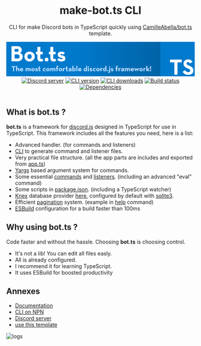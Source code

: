 <div align="center">
  <h1> make-bot.ts CLI </h1>
  <p> CLI for make Discord bots in TypeScript quickly using <a href="https://github.com/CamilleAbella/bot.ts">CamilleAbella/bot.ts</a> template. </p>
  <div>
    <a href="https://ghom.gitbook.io/bot-ts/">
      <img src="https://raw.githubusercontent.com/CamilleAbella/bot.ts-docs/master/.gitbook/assets/bot.ts-banner.png"/>
    </a>
  </div>
  <div>
    <a href="https://discord.gg/3vC2XWK"><img src="https://img.shields.io/discord/507389389098188820?color=7289da&logo=discord&logoColor=white" alt="Discord server" /></a>
    <a href="https://www.npmjs.com/package/make-bot.ts"><img src="https://img.shields.io/npm/v/make-bot.ts.svg?maxAge=3600" alt="CLI version" /></a>
    <a href="https://www.npmjs.com/package/make-bot.ts"><img src="https://img.shields.io/npm/dt/make-bot.ts.svg?maxAge=3600" alt="CLI downloads" /></a>
    <a href="https://github.com/CamilleAbella/bot.ts/actions/workflows/test.yml"><img src="https://github.com/CamilleAbella/bot.ts/actions/workflows/test.yml/badge.svg" alt="Build status" /></a>
    <a href="https://david-dm.org/CamilleAbella/bot.ts"><img src="https://img.shields.io/david/camilleabella/bot.ts" alt="Dependencies" /></a>
  </div>
</div>

<br/>

## What is bot.ts ?

**bot.ts** is a framework for [discord.js](https://discord.js.org/#/) designed in TypeScript for use in TypeScript. This framework includes all the features you need, here is a list:

* Advanced handler. \(for commands and listeners\)
* [CLI](https://www.npmjs.com/package/make-bot.ts) to generate command and listener files.
* Very practical file structure. \(all the app parts are includes and exported from [app.ts](https://github.com/CamilleAbella/bot.ts/blob/master/src/app.ts)\)
* [Yargs](http://yargs.js.org/) based argument system for commands.
* Some essential [commands](https://github.com/CamilleAbella/bot.ts/blob/master/src/commands) and [listeners](https://github.com/CamilleAbella/bot.ts/blob/master/src/listeners). \(including an advanced "eval" command\)
* Some scripts in [package.json](https://github.com/CamilleAbella/bot.ts/blob/master/package.json). \(including a TypeScript watcher\)
* [Knex](http://knexjs.org/) database provider [here](https://github.com/CamilleAbella/bot.ts/blob/master/src/app/database.ts), configured by default with [sqlite3](https://www.npmjs.com/package/sqlite3).
* Efficient [pagination](https://github.com/CamilleAbella/bot.ts/blob/master/src/app/pagination.ts) system. \(example in [help](https://github.com/CamilleAbella/bot.ts/blob/master/src/commands/help.native.ts#L108) command\)
* [ESBuild](https://esbuild.github.io) configuration for a build faster than 100ms

## Why using bot.ts ?

Code faster and without the hassle. Choosing **bot.ts** is choosing control.

* It's not a lib! You can edit all files easly.
* All is already configured.
* I recommend it for learning TypeScript.
* It uses ESBuild for boosted productivity

## Annexes

* [Documentation](https://ghom.gitbook.io/bot-ts/)
* [CLI on NPN](https://www.npmjs.com/package/make-bot.ts)
* [Discord server](https://discord.gg/3vC2XWK)
* [use this template](https://github.com/CamilleAbella/bot.ts/generate)

![logs](https://user-images.githubusercontent.com/19586013/117373587-ce706a80-aecb-11eb-8e7b-4102094a50fa.png)

